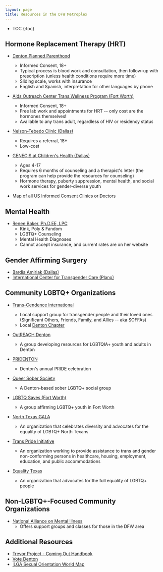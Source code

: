 ```yaml
---
layout: page
title: Resources in the DFW Metroplex
---
```


* TOC
{:toc}

## Hormone Replacement Therapy (HRT)

- [Denton Planned Parenthood](https://www.plannedparenthood.org/health-center/texas/denton/76205/denton-health-center-2190-91620)
    - Informed Consent, 18+
    - Typical process is blood work and consultation, then follow-up
    with prescription (unless health conditions require more time)
    - Sliding scale, works with insurance
    - English and Spanish, interpretation for other languages by phone

- [Aids Outreach Center Trans Wellness Program (Fort Worth)](https://www.aoc.org/trans-wellness-program)
    - Informed Consent, 18+
    - Free lab work and appointments for HRT -- only cost are the hormones
    themselves!
    - Available to any trans adult, regardless of HIV or residency status

- [Nelson-Tebedo Clinic (Dallas)](https://www.myresourcecenter.org/what-we-do/community/gender-affirming-services)
    - Requires a referral, 18+
    - Low-cost

- [GENECIS at Children's Health (Dallas)](https://www.childrens.com/specialties-services/specialty-centers-and-programs/endocrinology/programs-and-services/genecis-program)
    - Ages 4-17
    - Requires 6 months of counseling and a therapist's letter (the program
    can help provide the resources for counseling)
    - Hormone therapy, puberty suppression, mental health, and social work
    services for gender-diverse youth

- [Map of all US Informed Consent Clinics or Doctors](https://www.google.com/maps/d/viewer?mid=1DxyOTw8dI8n96BHFF2JVUMK7bXsRKtzA&ll=32.923285016608446%2C-96.93652308423873&z=10)

## Mental Health

- [Renee Baker, Ph.D.EE, LPC](http://renee-baker.com/)
    - Kink, Poly & Fandom
    - LGBTQ+ Counseling
    - Mental Health Diagnoses
    - Cannot accept insurance, and current rates are on her website

## Gender Affirming Surgery

- [Bardia Amirlak (Dallas)](https://www.amirlakplasticsurgery.com/services/additional-services/transgender-surgery/)
- [International Center for Transgender Care (Plano)](https://thetranscenter.com/)

## Community LGBTQ+ Organizations

- [Trans-Cendence International](https://www.transcendint.org/)
    - Local support group for transgender people and their loved ones
    (Significant Others, Friends, Family, and Allies -- aka SOFFAs)
    - Local [Denton Chapter](http://denton-transcendence.weebly.com/)

- [OutREACH Denton](http://outreachdenton.org/)
    - A group developing resources for LGBTQIA+ youth and adults in Denton

- [PRIDENTON](https://www.pridenton.org/)
    - Denton's annual PRIDE celebration

- [Queer Sober Society](https://www.facebook.com/QueerSoberSociety)
    - A Denton-based sober LGBTQ+ social group

- [LGBTQ Saves (Fort Worth)](https://www.lgbtqsaves.org/)
    - A group affirming LGBTQ+ youth in Fort Worth

- [North Texas GALA](https://www.galanorthtexas.org/)
    - An organization that celebrates diversity and advocates for the equality
    of LGBTQ+ North Texans

- [Trans Pride Initiative](https://tpride.org/)
    - An organization working to provide assistance to trans and gender
    non-conforming persons in healthcare, housing, employment, education, and
    public accommodations

- [Equality Texas](https://www.equalitytexas.org/)
    - An organization that advocates for the full equality of LGBTQ+ people

## Non-LGBTQ+-Focused Community Organizations

- [National Alliance on Mental Illness](https://www.naminorthtexas.org/)
    - Offers support groups and classes for those in the DFW area

## Additional Resources

- [Trevor Project - Coming Out Handbook](https://www.thetrevorproject.org/wp-content/uploads/2019/10/Coming-Out-Handbook.pdf)
- [Vote Denton](https://www.votedenton.com/)
- [ILGA Sexual Orientation World Map](https://ilga.org/ILGA-World-map-sexual-orientation-laws-20-languages)
